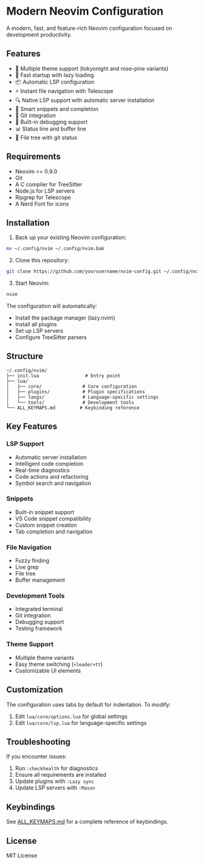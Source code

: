 # Modern Neovim Configuration

A modern, fast, and feature-rich Neovim configuration focused on development productivity.

## Features

- 🎨 Multiple theme support (tokyonight and rose-pine variants)
- 🚀 Fast startup with lazy loading
- 📦 Automatic LSP configuration
- ⚡ Instant file navigation with Telescope
- 🔍 Native LSP support with automatic server installation
- 📝 Smart snippets and completion
- 🎯 Git integration
- 🐛 Built-in debugging support
- 📊 Status line and buffer line
- 🌲 File tree with git status

## Requirements

- Neovim >= 0.9.0
- Git
- A C compiler for TreeSitter
- Node.js for LSP servers
- Ripgrep for Telescope
- A Nerd Font for icons

## Installation

1. Back up your existing Neovim configuration:
```bash
mv ~/.config/nvim ~/.config/nvim.bak
```

2. Clone this repository:
```bash
git clone https://github.com/yourusername/nvim-config.git ~/.config/nvim
```

3. Start Neovim:
```bash
nvim
```

The configuration will automatically:
- Install the package manager (lazy.nvim)
- Install all plugins
- Set up LSP servers
- Configure TreeSitter parsers

## Structure

```
~/.config/nvim/
├── init.lua                 # Entry point
├── lua/
│   ├── core/               # Core configuration
│   ├── plugins/            # Plugin specifications
│   ├── langs/              # Language-specific settings
│   └── tools/              # Development tools
└── ALL_KEYMAPS.md         # Keybinding reference
```

## Key Features

### LSP Support
- Automatic server installation
- Intelligent code completion
- Real-time diagnostics
- Code actions and refactoring
- Symbol search and navigation

### Snippets
- Built-in snippet support
- VS Code snippet compatibility
- Custom snippet creation
- Tab completion and navigation

### File Navigation
- Fuzzy finding
- Live grep
- File tree
- Buffer management

### Development Tools
- Integrated terminal
- Git integration
- Debugging support
- Testing framework

### Theme Support
- Multiple theme variants
- Easy theme switching (`<leader>tt`)
- Customizable UI elements

## Customization

The configuration uses tabs by default for indentation. To modify:
1. Edit `lua/core/options.lua` for global settings
2. Edit `lua/core/lsp.lua` for language-specific settings

## Troubleshooting

If you encounter issues:
1. Run `:checkhealth` for diagnostics
2. Ensure all requirements are installed
3. Update plugins with `:Lazy sync`
4. Update LSP servers with `:Mason`

## Keybindings

See [ALL_KEYMAPS.md](ALL_KEYMAPS.md) for a complete reference of keybindings.

## License

MIT License
